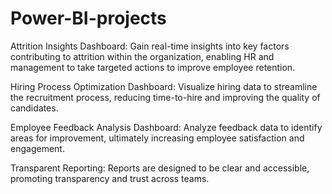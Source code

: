 # Power-BI-projects
Attrition Insights Dashboard: Gain real-time insights into key factors contributing to attrition within the organization, enabling HR and management to take targeted actions to improve employee retention.

Hiring Process Optimization Dashboard: Visualize hiring data to streamline the recruitment process, reducing time-to-hire and improving the quality of candidates.

Employee Feedback Analysis Dashboard: Analyze feedback data to identify areas for improvement, ultimately increasing employee satisfaction and engagement.

Transparent Reporting: Reports are designed to be clear and accessible, promoting transparency and trust across teams.
